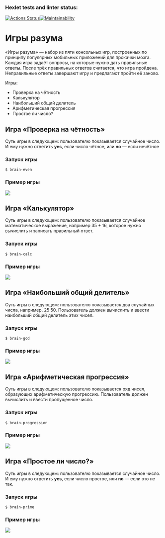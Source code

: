 ### Hexlet tests and linter status:
[![Actions Status](https://github.com/tatika9/python-project-49/workflows/hexlet-check/badge.svg)](https://github.com/tatika9/python-project-49/actions)[![Maintainability](https://api.codeclimate.com/v1/badges/9423a60658e06674c797/maintainability)](https://codeclimate.com/github/tatika9/python-project-49/maintainability)

# Игры разума
«Игры разума» — набор из пяти консольных игр, построенных по принципу популярных мобильных приложений для прокачки мозга. Каждая игра задаёт вопросы, на которые нужно дать правильные ответы. После трёх правильных ответов считается, что игра пройдена. Неправильные ответы завершают игру и предлагают пройти её заново.

Игры:
* Проверка на чётность
* Калькулятор
* Наибольший общий делитель
* Арифметическая прогрессия
* Простое ли число?

## Игра «Проверка на чётность»
Суть игры в следующем: пользователю показывается случайное число. И ему нужно ответить **yes**, если число чётное, или **no** — если нечётное
### Запуск игры
`$ brain-even`
### Пример игры
[![](https://i.imgur.com/ZMkRXyl.png)](https://asciinema.org/a/cGjRAAnppCkzuvQabo3kmrS3r)

## Игра «Калькулятор»
Суть игры в следующем: пользователю показывается случайное математическое выражение, например 35 + 16, которое нужно вычислить и записать правильный ответ.
### Запуск игры
`$ brain-calc`
### Пример игры
[![](https://i.imgur.com/GM5xwYn.png)](https://asciinema.org/a/SGBbrWNX8mg5PGsWuqjtY1WE5)

## Игра «Наибольший общий делитель»
Суть игры в следующем: пользователю показывается два случайных числа, например, 25 50. Пользователь должен вычислить и ввести наибольший общий делитель этих чисел.
### Запуск игры
`$ brain-gcd`
### Пример игры
[![](https://i.imgur.com/wuAAGbh.png)](https://asciinema.org/a/zTCaBTsSJEZtIlFJ9yXMUe6aj)

## Игра «Арифметическая прогрессия»
Суть игры в следующем: пользователю показывается ряд чисел, образующих арифметическую прогрессию. Пользователь должен вычислить и ввести пропущенное число.
### Запуск игры
`$ brain-progression`
### Пример игры
[![](https://i.imgur.com/3xbztmQ.png)](https://asciinema.org/a/u05pqx984dLjt8VhsckCmuUTD)

## Игра «Простое ли число?»
Суть игры в следующем: пользователю показывается случайное число. И ему нужно ответить **yes**, если число простое, или **no** — если это не так.
### Запуск игры
`$ brain-prime`
### Пример игры
[![](https://i.imgur.com/vTmc1QG.png)](https://asciinema.org/a/G2T24uMAa4UCSZKIjQkOoQttc)
